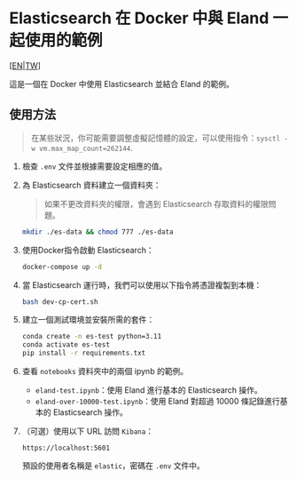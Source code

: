# Elasticsearch 在 Docker 中與 Eland 一起使用的範例

[[EN](./README.md)|[TW](./README.zh-TW.md)]

這是一個在 Docker 中使用 Elasticsearch 並結合 Eland 的範例。

## 使用方法

> 在某些狀況，你可能需要調整虛擬記憶體的設定，可以使用指令：`sysctl -w vm.max_map_count=262144`.

1. 檢查 `.env` 文件並根據需要設定相應的值。

2. 為 Elasticsearch 資料建立一個資料夾：
    > 如果不更改資料夾的權限，會遇到 Elasticsearch 存取資料的權限問題。
    ```bash
    mkdir ./es-data && chmod 777 ./es-data
    ```

3. 使用Docker指令啟動 Elasticsearch：
    ```bash
    docker-compose up -d
    ```

4. 當 Elasticsearch 運行時，我們可以使用以下指令將憑證複製到本機：
    ```bash
    bash dev-cp-cert.sh
    ```

5. 建立一個測試環境並安裝所需的套件：
    ```bash
    conda create -n es-test python=3.11
    conda activate es-test
    pip install -r requirements.txt
    ```

6. 查看 `notebooks` 資料夾中的兩個 ipynb 的範例。

    - `eland-test.ipynb`：使用 Eland 進行基本的 Elasticsearch 操作。
    - `eland-over-10000-test.ipynb`：使用 Eland 對超過 10000 條記錄進行基本的 Elasticsearch 操作。

7. （可選）使用以下 URL 訪問 `Kibana`：
    ```
    https://localhost:5601
    ```

    預設的使用者名稱是 `elastic`，密碼在 `.env` 文件中。

